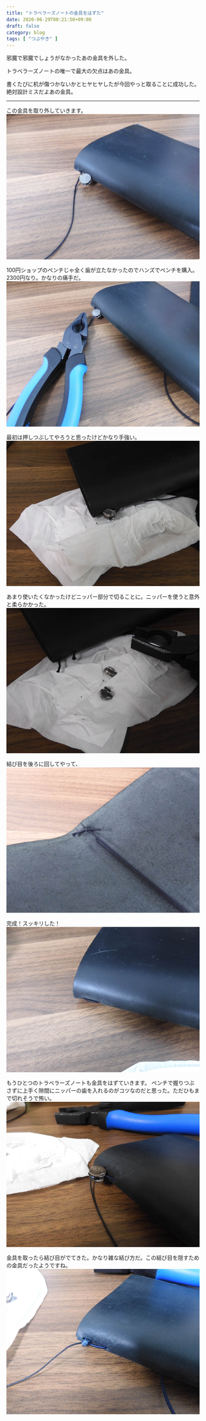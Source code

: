 ```yaml
---
title: "トラベラーズノートの金具をはずた"
date: 2020-06-29T00:21:50+09:00
draft: false
category: blog
tags: [ "つぶやき" ]
---
```

邪魔で邪魔でしょうがなかったあの金具を外した。  

<!--more-->

トラベラーズノートの唯一で最大の欠点はあの金具。  

書くたびに机が傷つかないかとヒヤヒヤしたが今回やっと取ることに成功した。絶対設計ミスだよあの金具。  
- - - 

この金具を取り外していきます。  
![1](img/1.jpg)  

100円ショップのペンチじゃ全く歯が立たなかったのでハンズでペンチを購入。2300円なり。かなりの痛手だ。  
![2](img/2.jpg)  

最初は押しつぶしてやろうと思ったけどかなり手強い。  
![3](img/3.jpg)  

あまり使いたくなかったけどニッパー部分で切ることに。ニッパーを使うと意外と柔らかかった。  
![4](img/4.jpg)  

結び目を後ろに回してやって、  
![5](img/5.jpg)  

完成！スッキリした！
![6](img/6.jpg)  

もうひとつのトラベラーズノートも金具をはずていきます。 ペンチで握りつぶさずに上手く隙間にニッパーの歯を入れるのがコツなのだと思った。ただひもまで切れそうで怖い。  
![7](img/7.jpg)  

金具を取ったら結び目がでてきた。かなり雑な結び方だ。この結び目を隠すための金具だったようですね。
![8](img/8.jpg)  



